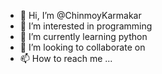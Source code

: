 - 👋 Hi, I’m @ChinmoyKarmakar
- 👀 I’m interested in programming
- 🌱 I’m currently learning python
- 💞️ I’m looking to collaborate on
- 📫 How to reach me ...

<!---
ChinmoyKarmakar/ChinmoyKarmakar is a ✨ special ✨ repository because its `README.md` (this file) appears on your GitHub profile.
You can click the Preview link to take a look at your changes.
--->
